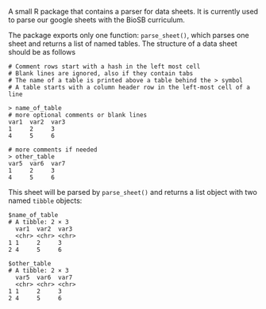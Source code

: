 A small R package that contains a parser for data sheets. It is currently used to parse our google sheets with the BioSB curriculum.

The package exports only one function: `parse_sheet()`, which parses one sheet and returns a list of named tables. The structure of a data sheet should be as follows

```
# Comment rows start with a hash in the left most cell
# Blank lines are ignored, also if they contain tabs
# The name of a table is printed above a table behind the > symbol
# A table starts with a column header row in the left-most cell of a line

> name_of_table
# more optional comments or blank lines
var1  var2  var3
1     2     3
4     5     6

# more comments if needed
> other_table
var5  var6  var7
1     2     3
4     5     6
```

This sheet will be parsed by `parse_sheet()` and returns a list object with two named `tibble` objects:

```
$name_of_table
# A tibble: 2 × 3
  var1  var2  var3 
  <chr> <chr> <chr>
1 1     2     3    
2 4     5     6    

$other_table
# A tibble: 2 × 3
  var5  var6  var7 
  <chr> <chr> <chr>
1 1     2     3    
2 4     5     6    
```
